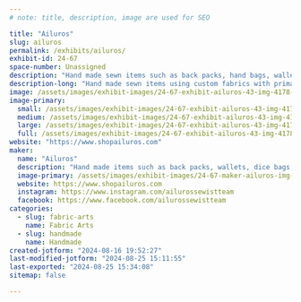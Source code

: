 ```yaml
---
# note: title, description, image are used for SEO

title: "Ailuros"
slug: ailuros
permalink: /exhibits/ailuros/
exhibit-id: 24-67
space-number: Unassigned
description: "Hand made sewn items such as back packs, hand bags, wallets, dice bags, hot accessories and more."
description-long: "Hand made sewn items using custom fabrics with primarily fandoms. Included items are back packs, hand bags, wallets, dice bags, hair accessories and so much more."
image: /assets/images/exhibit-images/24-67-exhibit-ailuros-43-img-4178-7184-large.jpeg
image-primary: 
  small: /assets/images/exhibit-images/24-67-exhibit-ailuros-43-img-4178-7184-small.jpeg
  medium: /assets/images/exhibit-images/24-67-exhibit-ailuros-43-img-4178-7184-medium.jpeg
  large: /assets/images/exhibit-images/24-67-exhibit-ailuros-43-img-4178-7184-large.jpeg
  full: /assets/images/exhibit-images/24-67-exhibit-ailuros-43-img-4178-7184-full.jpeg
website: "https://www.shopailuros.com"
maker: 
  name: "Ailuros"
  description: "Hand made items such as back packs, wallets, dice bags, handbags, hair accessories of fabric/sewn. "
  image-primary: /assets/images/exhibit-images/24-67-maker-ailuros-img-4178-medium.jpeg
  website: https://www.shopailuros.com
  instagram: https://www.instagram.com/ailurossewistteam
  facebook: https://www.facebook.com/ailurossewistteam
categories: 
  - slug: fabric-arts
    name: Fabric Arts
  - slug: handmade
    name: Handmade
created-jotform: "2024-08-16 19:52:27"
last-modified-jotform: "2024-08-25 15:11:55"
last-exported: "2024-08-25 15:34:08"
sitemap: false

---
```

